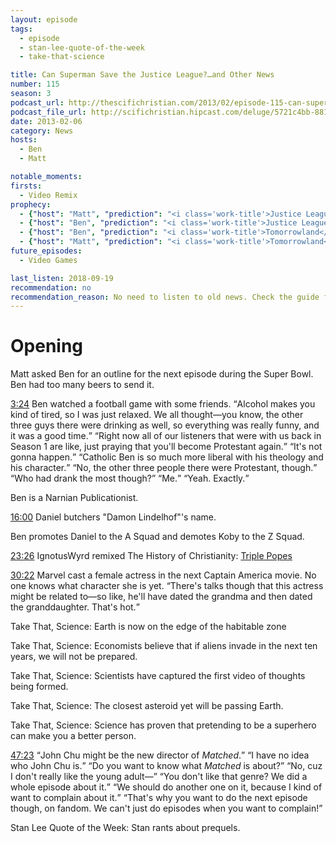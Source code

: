 ```yaml
---
layout: episode
tags:
  - episode
  - stan-lee-quote-of-the-week
  - take-that-science

title: Can Superman Save the Justice League?…and Other News
number: 115
season: 3
podcast_url: http://thescifichristian.com/2013/02/episode-115-can-superman-save-the-justice-league-and-other-news/ 
podcast_file_url: http://scifichristian.hipcast.com/deluge/5721c4bb-8819-4d7f-cece-acb3a7c615b3.mp3
date: 2013-02-06
category: News
hosts:
  - Ben
  - Matt

notable_moments:
firsts:
  - Video Remix 
prophecy: 
  - {"host": "Matt", "prediction": "<i class='work-title'>Justice League</i> will not come out in 2015.", "veracity": true, "comments": ""}
  - {"host": "Ben", "prediction": "<i class='work-title'>Justice League</i> will not come out in 2015.", "veracity": true, "comments": ""}
  - {"host": "Ben", "prediction": "<i class='work-title'>Tomorrowland</i> is about Walt Disney", "veracity": false, "comments": "It was partly inspired by 'Walt Disney’s utopian vision'."}
  - {"host": "Matt", "prediction": "<i class='work-title'>Tomorrowland</i> is not about Walt Disney", "veracity": true, "comments": ""}
future_episodes:
  - Video Games

last_listen: 2018-09-19
recommendation: no
recommendation_reason: No need to listen to old news. Check the guide for what's interesting in hindsight.
---
```

# Opening
Matt asked Ben for an outline for the next episode during the Super Bowl. Ben had too many beers to send it. 

<div class="quote">
  <a class="timestamp tag is-medium is-rounded is-primary" href="http://scifichristian.hipcast.com/deluge/5721c4bb-8819-4d7f-cece-acb3a7c615b3.mp3#t=00:03:24">3:24</a>
  <span class="quote-context is-size-6">Ben watched a football game with some friends.</span>
  <q class="ben">Alcohol makes you kind of tired, so I was just relaxed. We all thought—you know, the other three guys there were drinking as well, so everything was really funny, and it was a good time.</q>
  <q class="matt">Right now all of our listeners that were with us back in Season 1 are like, just praying that you'll become Protestant again.</q>
  <q class="ben">It's not gonna happen.</q>
  <q class="matt">Catholic Ben is so much more liberal with his theology and his character.</q>
  <q class="ben">No, the other three people there were Protestant, though.</q>
  <q class="matt">Who had drank the most though?</q>
  <q class="ben">Me.</q>
  <q class="matt">Yeah. Exactly.</q>
</div>

Ben is a Narnian Publicationist.

<a class="timestamp tag is-medium is-rounded is-primary" href="http://scifichristian.hipcast.com/deluge/5721c4bb-8819-4d7f-cece-acb3a7c615b3.mp3#t=00:16:00">16:00</a> Daniel butchers "Damon Lindelhof"'s name.

Ben promotes Daniel to the A Squad and demotes Koby to the Z Squad. 

<a class="timestamp tag is-medium is-rounded is-primary" href="http://scifichristian.hipcast.com/deluge/5721c4bb-8819-4d7f-cece-acb3a7c615b3.mp3#t=00:23:26">23:26</a> 
IgnotusWyrd remixed The History of Christianity: <a href="https://youtu.be/O7P6B8yMD2o">Triple Popes</a>

<div class="quote">
  <a class="timestamp tag is-medium is-rounded is-primary" href="http://scifichristian.hipcast.com/deluge/5721c4bb-8819-4d7f-cece-acb3a7c615b3.mp3#t=00:30:22">30:22</a>
  <span class="quote-context is-size-6">Marvel cast a female actress in the next Captain America movie. No one knows what character she is yet.</span>
  <q class="matt">There's talks though that this actress might be related to—so like, he'll have dated the grandma and then dated the granddaughter. That's hot.</q>
</div>

Take That, Science: Earth is now on the edge of the habitable zone

Take That, Science: Economists believe that if aliens invade in the next ten years, we will not be prepared.

Take That, Science: Scientists have captured the first video of thoughts being formed.

Take That, Science: The closest asteroid yet will be passing Earth.

Take That, Science: Science has proven that pretending to be a superhero can make you a better person. 

<div class="quote">
  <a class="timestamp tag is-medium is-rounded is-primary" href="http://scifichristian.hipcast.com/deluge/5721c4bb-8819-4d7f-cece-acb3a7c615b3.mp3#t=00:47:23">47:23</a>
  <q class="matt">John Chu might be the new director of <i class="work-title">Matched</i>.</q>
  <q class="ben">I have no idea who John Chu is.</q>
  <q class="matt">Do you want to know what <i class="work-title">Matched</i> is about?</q>
  <q class="ben">No, cuz I don't really like the young adult—</q>
  <q class="matt">You don't like that genre? We did a whole episode about it.</q>
  <q class="ben">We should do another one on it, because I kind of want to complain about it.</q>
  <q class="matt">That's why you want to do the next episode though, on fandom. We can't just do episodes when you want to complain!</q>
</div>

Stan Lee Quote of the Week: Stan rants about prequels.